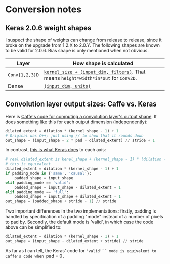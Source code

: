 # Conversion notes

## Keras 2.0.6 weight shapes

I suspect the shape of weights can change from release to release, since it
broke on the upgrade from 1.2.X to 2.0.Y. The following shapes are known to be
valid for 2.0.6. Bias shape is only mentioned when not obvious.

| Layer          | How shape is calculated |
|----------------|-------------------------|
| `Conv{1,2,3}D` | [`kernel_size + (input_dim, filters)`](https://github.com/fchollet/keras/blob/2.0.6/keras/layers/convolutional.py#L128). That means `height*width*in*out` for `Conv2D`. |
| Dense | [`(input_dim, units)`](https://github.com/fchollet/keras/blob/2.0.6/keras/layers/core.py#L821) |

## Convolution layer output sizes: Caffe vs. Keras

Here is [Caffe's code for computing a convolution layer's output
shape](https://github.com/BVLC/caffe/blob/93bfcb53120416255d6d7261b638f0b38ff9e9bf/src/caffe/layers/conv_layer.cpp#L7-L22).
It does something like this for each output dimension (independently):

```python
dilated_extent = dilation * (kernel_shape - 1) + 1
# Original was C++; just using // to show that it rounds down
out_shape = (input_shape + 2 * pad - dilated_extent) // stride + 1
```

In contrast,
[this is what Keras does](https://github.com/fchollet/keras/blob/2.0.6/keras/utils/conv_utils.py#L90-L116)
to each axis:

```python
# real dilated_extent is kenel_shape + (kernel_shape - 1) * (dilation - 1),
# this is equivalent
dilated_extent = dilation * (kernel_shape - 1) + 1
if padding_mode in {'same', 'causal'}:
    padded_shape = input_shape
elif padding_mode == 'valid':
    padded_shape = input_shape - dilated_extent + 1
elif padding_mode == 'full':
    padded_shape = input_shape + dilated_extent - 1
out_shape = (padded_shape + stride - 1) // stride
```

Two important differences in the two implementations: firstly, padding is
handled by specification of a padding "mode" instead of a number of pixels to
pad by. Secondly, the default mode is 'valid', in which case the code above can
be simplified to:

```python
dilated_extent = dilation * (kernel_shape - 1) + 1
out_shape = (input_shape - dilated_extent + stride) // stride
```

As far as I can tell, the Keras' code for `'valid'`` mode is equivalent to
Caffe's code when `pad = 0`.`
